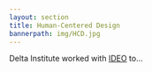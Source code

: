 ```yaml
---
layout: section
title: Human-Centered Design
bannerpath: img/HCD.jpg
---
```


Delta Institute worked with [IDEO](http://ideo.com) to...